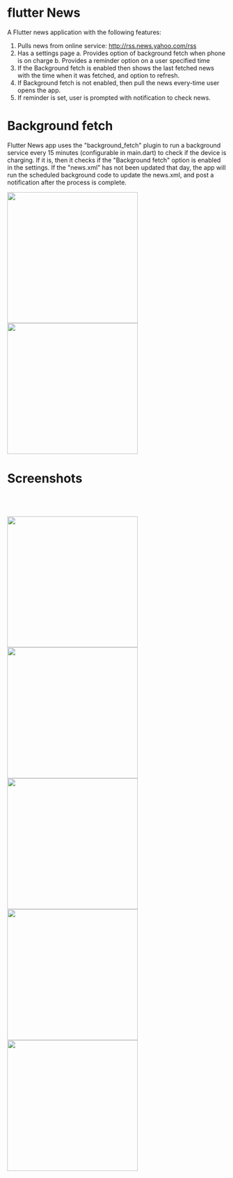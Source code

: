# flutter News

A Flutter news application with the following features:
1. Pulls news from online service: http://rss.news.yahoo.com/rss
2. Has a settings page
a.	Provides option of background fetch when phone is on charge
b.	Provides a reminder option on a user specified time
3. If the Background fetch is enabled then shows the last fetched news with the time when it was fetched, and option to refresh.
4. If Background fetch is not enabled, then pull the news every-time user opens the app.
5. If reminder is set, user is prompted with notification to check news.

# Background fetch
Flutter News app uses the "background_fetch" plugin to run a background service every 15 minutes (configurable in main.dart) to check if the device is charging.
If it is, then it checks if the "Background fetch" option is enabled in the settings.
If the "news.xml" has not been updated that day, the app will run the scheduled background code to update the news.xml, and post a notification after the process is complete.

<img src="Screenshot_6.png" width=300>
<img src="Screenshot_7.png" width=300>

# Screenshots
<br/>
<br/>
<br/>

<img src="Screenshot_1.png" width=300>
<img src="Screenshot_2.png" width=300>
<img src="Screenshot_3.png" width=300>
<img src="Screenshot_4.png" width=300>
<img src="Screenshot_5.png" width=300>
